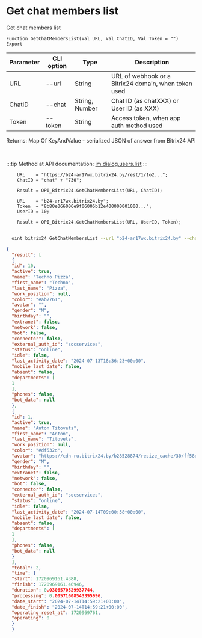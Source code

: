 ﻿---
sidebar_position: 15
---

# Get chat members list
 Get chat members list



`Function GetChatMembersList(Val URL, Val ChatID, Val Token = "") Export`

  | Parameter | CLI option | Type | Description |
  |-|-|-|-|
  | URL | --url | String | URL of webhook or a Bitrix24 domain, when token used |
  | ChatID | --chat | String, Number | Chat ID (as chatXXX) or User ID (as XXX) |
  | Token | --token | String | Access token, when app auth method used |

  
  Returns:  Map Of KeyAndValue - serialized JSON of answer from Bitrix24 API

<br/>

:::tip
Method at API documentation: [im.dialog.users.list](https://dev.1c-bitrix.ru/learning/course/?COURSE_ID=93&LESSON_ID=23800)
:::
<br/>


```bsl title="Code example"
    URL    = "https://b24-ar17wx.bitrix24.by/rest/1/1o2...";
    ChatID = "chat" + "730";

    Result = OPI_Bitrix24.GetChatMembersList(URL, ChatID);

    URL    = "b24-ar17wx.bitrix24.by";
    Token  = "8b80e066006e9f06006b12e400000001000...";
    UserID = 10;

    Result = OPI_Bitrix24.GetChatMembersList(URL, UserID, Token);
```



```sh title="CLI command example"
    
  oint bitrix24 GetChatMembersList --url "b24-ar17wx.bitrix24.by" --chat "chat + 450" --token "fe3fa966006e9f06006b12e400000001000..."

```

```json title="Result"
{
  "result": [
  {
  "id": 10,
  "active": true,
  "name": "Techno Pizza",
  "first_name": "Techno",
  "last_name": "Pizza",
  "work_position": null,
  "color": "#ab7761",
  "avatar": "",
  "gender": "M",
  "birthday": "",
  "extranet": false,
  "network": false,
  "bot": false,
  "connector": false,
  "external_auth_id": "socservices",
  "status": "online",
  "idle": false,
  "last_activity_date": "2024-07-13T18:36:23+00:00",
  "mobile_last_date": false,
  "absent": false,
  "departments": [
  1
  ],
  "phones": false,
  "bot_data": null
  },
  {
  "id": 1,
  "active": true,
  "name": "Anton Titovets",
  "first_name": "Anton",
  "last_name": "Titovets",
  "work_position": null,
  "color": "#df532d",
  "avatar": "https://cdn-ru.bitrix24.by/b28528874/resize_cache/30/ff58db95aecdfa09ae61b51b5fd8f63f/main/d7e/d7e99cf556e4ab676463dae2c00ddfbb/a7e0af6899300e3c684caeca5c334d81.jpg",
  "gender": "M",
  "birthday": "",
  "extranet": false,
  "network": false,
  "bot": false,
  "connector": false,
  "external_auth_id": "socservices",
  "status": "online",
  "idle": false,
  "last_activity_date": "2024-07-14T09:00:58+00:00",
  "mobile_last_date": false,
  "absent": false,
  "departments": [
  1
  ],
  "phones": false,
  "bot_data": null
  }
  ],
  "total": 2,
  "time": {
  "start": 1720969161.4388,
  "finish": 1720969161.46946,
  "duration": 0.0306570529937744,
  "processing": 0.00571608543395996,
  "date_start": "2024-07-14T14:59:21+00:00",
  "date_finish": "2024-07-14T14:59:21+00:00",
  "operating_reset_at": 1720969761,
  "operating": 0
  }
  }
```

